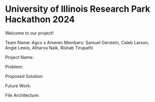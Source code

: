 # University of Illinois Research Park Hackathon 2024
Welcome to our project!

Team Name: Agco x Ameren
Members: Samuel Gerstein, Caleb Larson, Angie Lewis, Atharva Naik, Rishab Tirupathi

Project Name: 

Problem: 

Proposed Solution:

Future Work:

File Architecture: 
